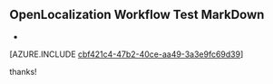 ## OpenLocalization Workflow Test MarkDown
* 

[AZURE.INCLUDE [cbf421c4-47b2-40ce-aa49-3a3e9fc69d39](calleeMd1.md)]

 
thanks!